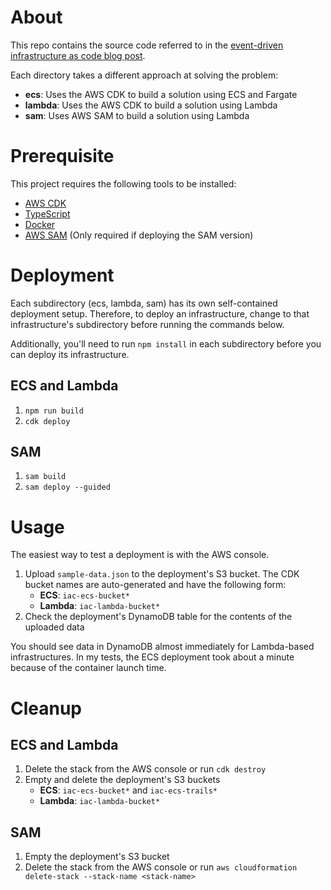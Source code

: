 # About
This repo contains the source code referred to in the [event-driven infrastructure as code blog
post](https://blog.OutWithTheOld.info/posts/event-driven-iac/).

Each directory takes a different approach at solving the problem:

* __ecs__: Uses the AWS CDK to build a solution using ECS and Fargate
* __lambda__: Uses the AWS CDK to build a solution using Lambda
* __sam__: Uses AWS SAM to build a solution using Lambda

# Prerequisite
This project requires the following tools to be installed:

* [AWS CDK](https://docs.aws.amazon.com/cdk/latest/guide/getting_started.html#getting_started_prerequisites)
* [TypeScript](https://www.typescriptlang.org/#installation)
* [Docker](https://docs.docker.com/get-docker/)
* [AWS SAM](https://docs.aws.amazon.com/serverless-application-model/latest/developerguide/serverless-sam-cli-install.html)
  (Only required if deploying the SAM version)

# Deployment
Each subdirectory (ecs, lambda, sam) has its own self-contained deployment setup. Therefore, to
deploy an infrastructure, change to that infrastructure's subdirectory before running the commands
below.

Additionally, you'll need to run `npm install` in each subdirectory before you can deploy its infrastructure.

## ECS and Lambda

1. `npm run build`
1. `cdk deploy`

## SAM

1. `sam build`
1. `sam deploy --guided`

# Usage
The easiest way to test a deployment is with the AWS console.

1. Upload `sample-data.json` to the deployment's S3 bucket. The CDK bucket names are auto-generated
   and have the following form:
    * __ECS__: `iac-ecs-bucket*`
    * __Lambda__: `iac-lambda-bucket*`
1. Check the deployment's DynamoDB table for the contents of the uploaded data

You should see data in DynamoDB almost immediately for Lambda-based infrastructures. In my tests,
the ECS deployment took about a minute because of the container launch time.

# Cleanup

## ECS and Lambda

1. Delete the stack from the AWS console or run `cdk destroy`
1. Empty and delete the deployment's S3 buckets
    * __ECS__: `iac-ecs-bucket*` and `iac-ecs-trails*`
    * __Lambda__: `iac-lambda-bucket*`

## SAM

1. Empty the deployment's S3 bucket
1. Delete the stack from the AWS console or run `aws cloudformation delete-stack --stack-name <stack-name>`
